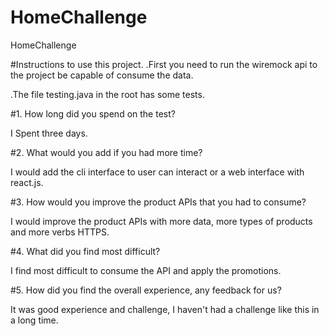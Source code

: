 # HomeChallenge
HomeChallenge

#Instructions to use this project.
.First you need to run the wiremock api to the project be capable of consume the data.

.The file testing.java in the root has some tests.






#1. How long did you spend on the test?

I Spent three days.

#2. What would you add if you had more time?

I would add the cli interface to user can interact or a web interface with react.js.

#3. How would you improve the product APIs that you had to consume?

I would improve the product APIs with more data, more types of products and more verbs HTTPS.

#4. What did you find most difficult?

I find most difficult to consume the API and apply the promotions.

#5. How did you find the overall experience, any feedback for us?

It was good experience and challenge, I haven't had a challenge like this in a long time. 
